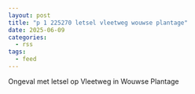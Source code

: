 ```yaml
---
layout: post
title: "p 1 225270 letsel vleetweg wouwse plantage"
date: 2025-06-09
categories: 
  - rss
tags: 
  - feed
---
```


Ongeval met letsel op Vleetweg in Wouwse Plantage
